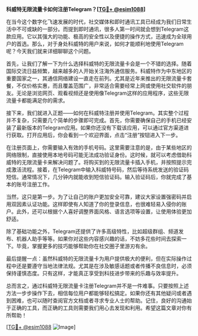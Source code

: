 **科威特无限流量卡如何注册Telegram？[[TG💪+ @esim1088](https://t.me/s/esim1088)]**

在当今这个数字化飞速发展的时代，社交媒体和即时通讯工具已经成为我们日常生活中不可或缺的一部分。而提到即时通讯，很多人第一时间就会想到Telegram这款应用。它以其强大的功能、极高的安全性以及便捷的操作方式，迅速成为全球用户的首选。那么，对于身处科威特的用户来说，如何才能顺利地使用Telegram呢？今天我们就来详细聊聊这个问题。

首先，让我们了解一下为什么选择科威特的无限流量卡会是一个不错的选择。随着国际交流日益频繁，越来越多的人开始关注海外通信服务。科威特作为中东地区的重要国家之一，其通信网络建设一直走在前列。尤其是近年来推出的无限流量卡套餐，不仅价格实惠，而且覆盖范围广，非常适合需要经常上网或使用社交软件的朋友。无论是浏览网页、观看视频还是使用像Telegram这样的应用程序，这些无限流量卡都能满足你的需求。

接下来，我们就进入正题——如何在科威特注册并使用Telegram。其实整个过程并不复杂，只需要几个简单的步骤即可完成。首先，你需要确保自己的手机已经安装了最新版本的Telegram应用。如果你还没有下载该应用，可以通过官方渠道进行获取。打开应用后，你会看到一个欢迎界面，点击“注册”按钮进入下一步。

在注册页面上，你需要输入有效的手机号码。这里需要注意的是，由于某些地区的网络限制，直接使用本地号码可能无法成功验证身份。这时候，就可以考虑借助科威特的无限流量卡来解决问题了。将购买到的无限流量卡插入手机，并按照提示完成激活流程。接着，在Telegram中输入科威特号码，然后等待系统发送的验证码短信。通常情况下，几分钟内就能收到短信验证码。输入验证码后，你就完成了基本的账号注册工作。

当然，这只是第一步。为了让自己的账户更加安全可靠，建议大家设置强密码并启用双因素认证功能。这样即使有人知道了你的登录信息，也很难轻易入侵你的账户。此外，还可以根据个人喜好调整界面风格、语言选项等设置，让使用体验更加舒适。

除了基础功能之外，Telegram还提供了许多高级特性，比如超级群组、频道发布、机器人助手等等。如果你对这些内容感兴趣的话，不妨多花些时间去探索一下。毕竟，掌握更多的技巧能够帮助你在社交圈子里游刃有余。

最后提醒一点：虽然科威特的无限流量卡为用户提供极大的便利，但在实际操作过程中还是要遵守当地法律法规。尤其是在涉及敏感话题或者传播不良信息时，必须保持谨慎态度。只有这样，才能真正享受到科技进步带来的乐趣与效率提升。

总而言之，通过科威特无限流量卡注册Telegram并不是一件难事。只要按照上述方法一步步操作下去，相信每位用户都能够轻松搞定。如果你还有其他疑问或者遇到困难，也可以随时查阅官方文档或者寻求专业人士的帮助。记住，良好的沟通始于正确的工具，而正确的工具则需要我们用心去发现和利用。希望这篇文章对你有所帮助！

[[TG💪+ @esim1088](https://t.me/s/esim1088) ![Image](https://i.postimg.cc/4NQfJmqS/Snipaste-2025-05-13-00-14-12.png)]